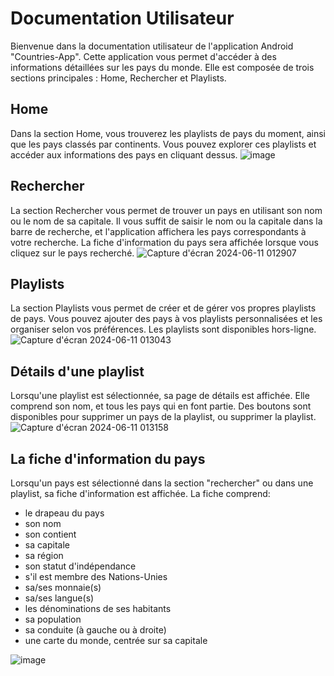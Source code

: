 # Documentation Utilisateur

Bienvenue dans la documentation utilisateur de l'application Android "Countries-App". Cette application vous permet d'accéder à des informations détaillées sur les pays du monde. Elle est composée de trois sections principales : Home, Rechercher et Playlists.

## Home

Dans la section Home, vous trouverez les playlists de pays du moment, ainsi que les pays classés par continents. Vous pouvez explorer ces playlists et accéder aux informations des pays en cliquant dessus.
![image](https://github.com/Raymond-The-Best/Countries-App/assets/160246745/581cfae6-8ddd-4a89-bef3-e71b9fb1e89a)

## Rechercher

La section Rechercher vous permet de trouver un pays en utilisant son nom ou le nom de sa capitale. Il vous suffit de saisir le nom ou la capitale dans la barre de recherche, et l'application affichera les pays correspondants à votre recherche. La fiche d'information du pays sera affichée lorsque vous cliquez sur le pays recherché.
![Capture d'écran 2024-06-11 012907](https://github.com/Raymond-The-Best/Countries-App/assets/160246745/4966b9ee-0aa4-4bb3-b65f-ce066b6f0c6c)

## Playlists

La section Playlists vous permet de créer et de gérer vos propres playlists de pays. Vous pouvez ajouter des pays à vos playlists personnalisées et les organiser selon vos préférences. Les playlists sont disponibles hors-ligne.
![Capture d'écran 2024-06-11 013043](https://github.com/Raymond-The-Best/Countries-App/assets/160246745/d674e746-38c3-4112-b537-f1a7a0c5a225)

## Détails d'une playlist

Lorsqu'une playlist est sélectionnée, sa page de détails est affichée. Elle comprend son nom, et tous les pays qui en font partie. Des boutons sont disponibles pour supprimer un pays de la playlist, ou supprimer la playlist.
![Capture d'écran 2024-06-11 013158](https://github.com/Raymond-The-Best/Countries-App/assets/160246745/329cd849-c3be-4bf5-90f1-5dff2e8ff80b)

## La fiche d'information du pays

Lorsqu'un pays est sélectionné dans la section "rechercher" ou dans une playlist, sa fiche d'information est affichée. La fiche comprend:
- le drapeau du pays
- son nom
- son contient
- sa capitale
- sa région
- son statut d'indépendance
- s'il est membre des Nations-Unies
- sa/ses monnaie(s)
- sa/ses langue(s)
- les dénominations de ses habitants
- sa population
- sa conduite (à gauche ou à droite)
- une carte du monde, centrée sur sa capitale

![image](https://github.com/Raymond-The-Best/Countries-App/assets/160246745/bab434e3-a6d8-4682-aeb0-68563f41d8be)

